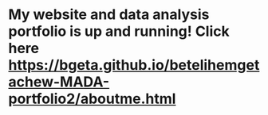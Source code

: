 # My website and data analysis portfolio is up and running! Click here https://bgeta.github.io/betelihemgetachew-MADA-portfolio2/aboutme.html
